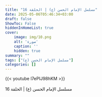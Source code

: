 ```yaml
---
title: "مسلسل الإمام الحسن (ع) | الحلقة 16"
date: 2025-05-06T05:46:34+03:00
draft: false
ShowToc: False
hiddenInHomeList: true
cover:
    image: img/10.png
    alt: 'صورة'
    caption: ''
    hidden: true
summary: ""
tags: ["مسلسل الإمام الحسن (ع)"]
categories: []
---
```


{{< youtube l7ePIJ98hKM >}}  
<br>
مسلسل الإمام الحسن (ع) | الحلقة 16
